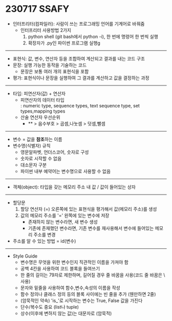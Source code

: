 # 230717 SSAFY

* 인터프리터(컴파일러): 사람이 쓰는 프로그래밍 언어를 기계어로 바꿔줌
    * 인터프리터 사용방법 2가지
        1. python shell (git bash에서 python -i), 한 번에 명령어 한 번씩 실행
        2. 확장자가 .py인 파이썬 프로그램 실행g
---
* 표현식: 값, 변수, 연산자 등을 조합하여 계산되고 결과를 내는 코드 구조
* 문장: 실행 가능한 동작을 기술하는 코드
    * 문장은 보통 여러 개의 표현식을 포함
* 평가: 표현식이나 문장을 실행하여 그 결과를 계산하고 값을 결정하는 과정
---
* 타입: 피연산자(값) + 연산자
    * 피연산자의 데이터 타입 <br>
: numeric type, sequence types, text sequence type, set types,mapping types
    * 산술 연산자 우선순위
        * ** > 음수부호 > 곱셈,나눗셈 > 덧셈,뺄셈
---
* 변수 = 값을 **참조**하는 이름
* 변수명(식별자) 규칙
    * 영문알파벳, 언더스코어, 숫자로 구성
    * 숫자로 시작할 수 없음
    * 대소문자 구분
    * 파이썬 내부 예약어는 변수명으로 사용할 수 없음
---
* 객체(object): 타입을 갖는 메모리 주소 내 값 / 값이 들어있는 상자
---
* 할당문
    1. 할당 연산자 (=) 오른쪽에 있는 표현식을 평가해서 값(메모리 주소)를 생성
    2. 값의 메모리 주소를 '=' 왼쪽에 있는 변수에 저장
        * 존재하지 않는 변수라면, 새 변수 생성
        * 기존에 존재했던 변수라면, 기존 변수를 재사용해서 변수에 들어있는 메모리 주소를 변경
* 주소를 알 수 있는 방법 = id(변수)
---
* Style Guide
    * 변수명은 무엇을 위한 변수인지 직관적인 이름을 가져야 함
    * 공백 4칸을 사용하여 코드 블록을 들여쓰기
    * 한 줄의 길이는 79자로 제한하며, 길어질 경우 줄 바꿈을 사용(코드 줄 바꿈은 \ 사용)
    * 문자와 밑줄을 사용하여 함수,변수,속성의 이름을 작성
    * 함수 정의나 클래스 정의 등의 블록 사이에는 빈 줄을 추가 (웬만하면 2줄)
    * (암묵적인 약속) 'is_'로 시작하는 변수는  True, False 값을 가진다
    * 단수/복수도 중요 (list나 tuple)
    * 상수(이후에 변하지 않는 값)는 대문자로 (암묵적)